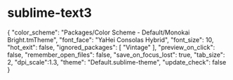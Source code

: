 # sublime-text3

{
	"color_scheme": "Packages/Color Scheme - Default/Monokai Bright.tmTheme",
	"font_face": "YaHei Consolas Hybrid",
	"font_size": 10,
	"hot_exit": false,
	"ignored_packages":
	[
		"Vintage"
	],
	"preview_on_click": false,
	"remember_open_files": false,
	"save_on_focus_lost": true,
	"tab_size": 2,
	"dpi_scale":1.3,
	"theme": "Default.sublime-theme",
	"update_check": false
}
